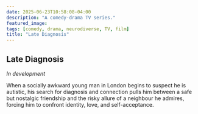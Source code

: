 ```yaml
---
date: 2025-06-23T10:58:08-04:00
description: "A comedy-drama TV series."
featured_image:
tags: [comedy, drama, neurodiverse, TV, film]
title: "Late Diagnosis"
---
```


## Late Diagnosis

_In development_

When a socially awkward young man in London begins to suspect he is autistic, his search for diagnosis and connection pulls him between a safe but nostalgic friendship and the risky allure of a neighbour he admires, forcing him to confront identity, love, and self-acceptance.
